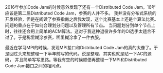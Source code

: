 2016年参加Code Jam的时候意外发现了还有一个Distributed Code Jam。16年应该是第二届Distributed Code Jam，参赛的人并不多。
我并没有分布式系统的开发经验，但是在阅读了参赛指南之后我发现，这个比赛基本上还是个算法比赛。问题的重点在于如何合理划分问题以及管理所有节点。
当问题划分到单个节点上时，往往还会用上简单的ACM算法。这对于我这种退役许多年的OI选手太适合不过了。于是稀里糊涂参赛，稀里糊涂拿了一件衣服。

最近在学习MPI的时候，发现MPI接口和Distributed Code Jam的真的太像了。于是回过头来想整理一下半年前写的代码。说是整理，其实也就是贴一下AC的源码，
并且简单写写思路。等我有空的时候顺便再整理一下MPI和Distributed Code Jam接口之间的相同点。